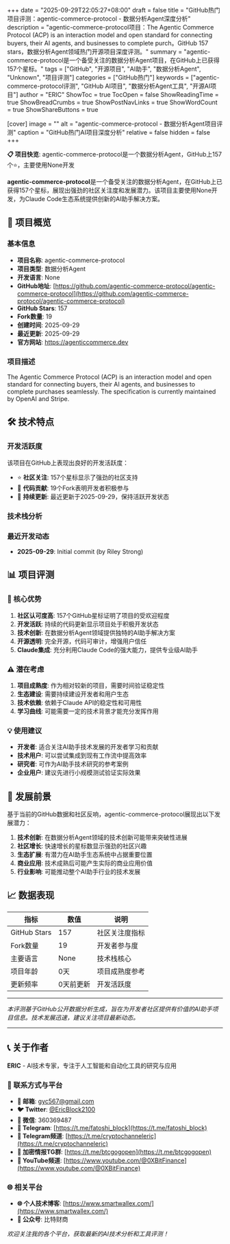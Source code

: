 +++
date = "2025-09-29T22:05:27+08:00"
draft = false
title = "GitHub热门项目评测：agentic-commerce-protocol - 数据分析Agent深度分析"
description = "agentic-commerce-protocol项目：The Agentic Commerce Protocol (ACP) is an interaction model and open standard for connecting buyers, their AI agents, and businesses to complete purch。GitHub 157 stars，数据分析Agent领域热门开源项目深度评测。"
summary = "agentic-commerce-protocol是一个备受关注的数据分析Agent项目，在GitHub上已获得157个星标。"
tags = ["GitHub", "开源项目", "AI助手", "数据分析Agent", "Unknown", "项目评测"]
categories = ["GitHub热门"]
keywords = ["agentic-commerce-protocol评测", "GitHub AI项目", "数据分析Agent工具", "开源AI项目"]
author = "ERIC"
ShowToc = true
TocOpen = false
ShowReadingTime = true
ShowBreadCrumbs = true
ShowPostNavLinks = true
ShowWordCount = true
ShowShareButtons = true

[cover]
image = ""
alt = "agentic-commerce-protocol - 数据分析Agent项目评测"
caption = "GitHub热门AI项目深度分析"
relative = false
hidden = false
+++

**📋 项目快览**: agentic-commerce-protocol是一个数据分析Agent，GitHub上157个⭐，主要使用None开发

**agentic-commerce-protocol**是一个备受关注的数据分析Agent，在GitHub上已获得157个星标，展现出强劲的社区关注度和发展潜力。该项目主要使用None开发，为Claude Code生态系统提供创新的AI助手解决方案。

## 🎯 项目概览

### 基本信息
- **项目名称**: agentic-commerce-protocol
- **项目类型**: 数据分析Agent
- **开发语言**: None
- **GitHub地址**: [https://github.com/agentic-commerce-protocol/agentic-commerce-protocol](https://github.com/agentic-commerce-protocol/agentic-commerce-protocol)
- **GitHub Stars**: 157
- **Fork数量**: 19
- **创建时间**: 2025-09-29
- **最近更新**: 2025-09-29
- **官方网站**: https://agenticcommerce.dev

### 项目描述
The Agentic Commerce Protocol (ACP) is an interaction model and open standard for connecting buyers, their AI agents, and businesses to complete purchases seamlessly. The specification is currently maintained by OpenAI and Stripe.

## 🛠️ 技术特点

### 开发活跃度
该项目在GitHub上表现出良好的开发活跃度：
- ⭐ **社区关注**: 157个星标显示了强劲的社区支持
- 🔄 **代码贡献**: 19个Fork表明开发者积极参与
- 📅 **持续更新**: 最近更新于2025-09-29，保持活跃开发状态

### 技术栈分析

### 最近开发动态
- **2025-09-29**: Initial commit (by Riley Strong)


## 📊 项目评测

### 🎯 核心优势
1. **社区认可度高**: 157个GitHub星标证明了项目的受欢迎程度
2. **开发活跃**: 持续的代码更新显示项目处于积极开发状态
3. **技术创新**: 在数据分析Agent领域提供独特的AI助手解决方案
4. **开源透明**: 完全开源，代码可审计，增强用户信任
5. **Claude集成**: 充分利用Claude Code的强大能力，提供专业级AI助手

### ⚠️ 潜在考虑
1. **项目成熟度**: 作为相对较新的项目，需要时间验证稳定性
2. **生态建设**: 需要持续建设开发者和用户生态
3. **技术依赖**: 依赖于Claude API的稳定性和可用性
4. **学习曲线**: 可能需要一定的技术背景才能充分发挥作用

### 💡 使用建议
- **开发者**: 适合关注AI助手技术发展的开发者学习和贡献
- **技术用户**: 可以尝试集成到现有工作流中提高效率
- **研究者**: 可作为AI助手技术研究的参考案例
- **企业用户**: 建议先进行小规模测试验证实际效果

## 🔮 发展前景

基于当前的GitHub数据和社区反响，agentic-commerce-protocol展现出以下发展潜力：

1. **技术创新**: 在数据分析Agent领域的技术创新可能带来突破性进展
2. **社区增长**: 快速增长的星标数显示强劲的社区兴趣
3. **生态扩展**: 有潜力在AI助手生态系统中占据重要位置
4. **商业应用**: 技术成熟后可能产生实际的商业应用价值
5. **行业影响**: 可能推动整个AI助手行业的技术发展

## 📈 数据表现

| 指标 | 数值 | 说明 |
|------|------|------|
| GitHub Stars | 157 | 社区关注度指标 |
| Fork数量 | 19 | 开发者参与度 |
| 主要语言 | None | 技术栈核心 |
| 项目年龄 | 0天 | 项目成熟度参考 |
| 更新频率 | 0天前更新 | 开发活跃度 |

---

*本评测基于GitHub公开数据分析生成，旨在为开发者社区提供有价值的AI助手项目信息。技术发展迅速，建议关注项目最新动态。*

---

## 📞 关于作者

**ERIC** - AI技术专家，专注于人工智能和自动化工具的研究与应用

### 🔗 联系方式与平台

- **📧 邮箱**: [gyc567@gmail.com](mailto:gyc567@gmail.com)
- **🐦 Twitter**: [@EricBlock2100](https://twitter.com/EricBlock2100)
- **💬 微信**: 360369487
- **📱 Telegram**: [https://t.me/fatoshi_block](https://t.me/fatoshi_block)
- **📢 Telegram频道**: [https://t.me/cryptochanneleric](https://t.me/cryptochanneleric)
- **👥 加密情报TG群**: [https://t.me/btcgogopen](https://t.me/btcgogopen)
- **🎥 YouTube频道**: [https://www.youtube.com/@0XBitFinance](https://www.youtube.com/@0XBitFinance)

### 🌐 相关平台

- **🌐 个人技术博客**: [https://www.smartwallex.com/](https://www.smartwallex.com/)
- **📖 公众号**: 比特财商

*欢迎关注我的各个平台，获取最新的AI技术分析和工具评测！*
